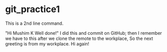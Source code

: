 # git_practice1
This is a 2nd line command.

"Hi Mushim K Well done!"  I did this and commit on GitHub; then I remember we have to this after 
we clone the remote to the workplace, So the next greeting is from my workplace.
Hi again!